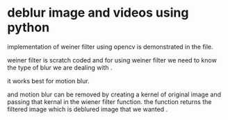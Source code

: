 # deblur image and videos using python

implementation of weiner filter using opencv is demonstrated in the file.

weiner filter is scratch coded and for using weiner filter we need to know the type of blur we are dealing with .

it works best for motion blur.

and motion blur can be removed by creating a kernel of original image and passing that kernal in the wiener filter function.
the function returns the filtered image which is deblured image that we wanted .
